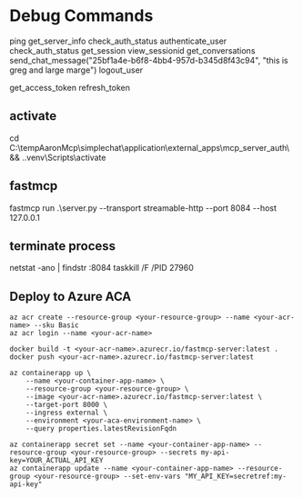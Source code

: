 # Debug Commands

ping
get_server_info
check_auth_status
authenticate_user
check_auth_status
get_session
view_sessionid
get_conversations
send_chat_message("25bf1a4e-b6f8-4bb4-957d-b345d8f43c94", "this is greg and large marge")
logout_user

get_access_token
refresh_token

## activate

cd C:\tempAaronMcp\simplechat\application\external_apps\mcp_server_auth\ && .\.venv\Scripts\activate

## fastmcp

fastmcp run .\server.py --transport streamable-http --port 8084 --host 127.0.0.1

## terminate process

netstat -ano | findstr :8084
taskkill /F /PID 27960

## Deploy to Azure ACA

``` cli
az acr create --resource-group <your-resource-group> --name <your-acr-name> --sku Basic
az acr login --name <your-acr-name>

docker build -t <your-acr-name>.azurecr.io/fastmcp-server:latest .
docker push <your-acr-name>.azurecr.io/fastmcp-server:latest

az containerapp up \
    --name <your-container-app-name> \
    --resource-group <your-resource-group> \
    --image <your-acr-name>.azurecr.io/fastmcp-server:latest \
    --target-port 8000 \
    --ingress external \
    --environment <your-aca-environment-name> \
    --query properties.latestRevisionFqdn

az containerapp secret set --name <your-container-app-name> --resource-group <your-resource-group> --secrets my-api-key=YOUR_ACTUAL_API_KEY
az containerapp update --name <your-container-app-name> --resource-group <your-resource-group> --set-env-vars "MY_API_KEY=secretref:my-api-key"
```